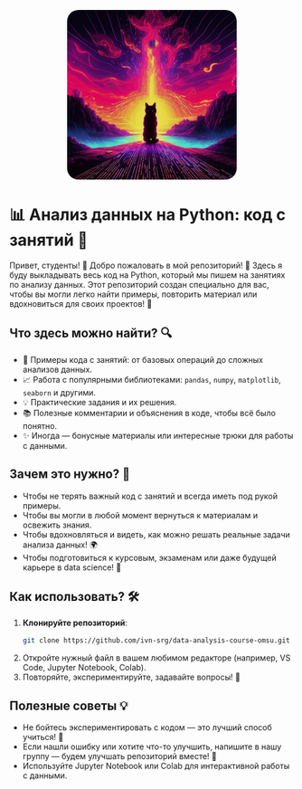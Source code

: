 <p align="center">
  <img src="https://github.com/ivn-srg/data-analysis-course-omsu/blob/main/resources/photo_2025-02-20%2000.32.38.jpeg" alt="Лого" style="width: 300px; height: 300px; border-radius: 20px;"/>
</p>

# 📊 Анализ данных на Python: код с занятий 🚀

Привет, студенты! 👋 Добро пожаловать в мой репозиторий! 🎉 Здесь я буду выкладывать весь код на Python, который мы пишем на занятиях по анализу данных. Этот репозиторий создан специально для вас, чтобы вы могли легко найти примеры, повторить материал или вдохновиться для своих проектов! 🌟

## Что здесь можно найти? 🔍
- 🐍 Примеры кода с занятий: от базовых операций до сложных анализов данных.
- 📈 Работа с популярными библиотеками: `pandas`, `numpy`, `matplotlib`, `seaborn` и другими.
- 💡 Практические задания и их решения.
- 📚 Полезные комментарии и объяснения в коде, чтобы всё было понятно.
- ✨ Иногда — бонусные материалы или интересные трюки для работы с данными.

## Зачем это нужно? 🎯
- Чтобы не терять важный код с занятий и всегда иметь под рукой примеры.
- Чтобы вы могли в любой момент вернуться к материалам и освежить знания.
- Чтобы вдохновляться и видеть, как можно решать реальные задачи анализа данных! 🌍
- Чтобы подготовиться к курсовым, экзаменам или даже будущей карьере в data science! 🚀

## Как использовать? 🛠️
1. **Клонируйте репозиторий**:
   ```bash
   git clone https://github.com/ivn-srg/data-analysis-course-omsu.git
   ```
2. Откройте нужный файл в вашем любимом редакторе (например, VS Code, Jupyter Notebook, Colab).
3. Повторяйте, экспериментируйте, задавайте вопросы! 💬

## Полезные советы 💡
- Не бойтесь экспериментировать с кодом — это лучший способ учиться! 🚀
- Если нашли ошибку или хотите что-то улучшить, напишите в нашу группу — будем улучшать репозиторий вместе! 🙌
- Используйте Jupyter Notebook или Colab для интерактивной работы с данными.
